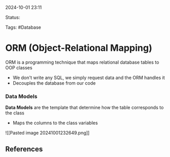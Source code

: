 2024-10-01 23:11

Status:

Tags: #Database 

# ORM (Object-Relational Mapping)
ORM is a programming technique that maps relational database tables to OOP classes
- We don't write any SQL, we simply request data and the ORM handles it
- Decouples the database from our code

### Data Models
**Data Models** are the template that determine how the table corresponds to the class
- Maps the columns to the class variables

![[Pasted image 20241001232649.png]]
## References
